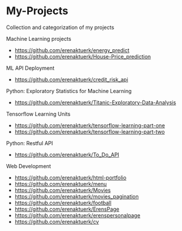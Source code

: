 # My-Projects
Collection and categorization of my projects

Machine Learning projects
- https://github.com/erenaktuerk/energy_predict
- https://github.com/erenaktuerk/House-Price_prediction

ML API Deployment
- https://github.com/erenaktuerk/credit_risk_api

Python: Exploratory Statistics for Machine Learning
- https://github.com/erenaktuerk/Titanic-Exploratory-Data-Analysis

Tensorflow Learning Units
- https://github.com/erenaktuerk/tensorflow-learning-part-one
- https://github.com/erenaktuerk/tensorflow-learning-part-two

Python: Restful API
- https://github.com/erenaktuerk/To_Do_API

Web Development
- https://github.com/erenaktuerk/html-portfolio
- https://github.com/erenaktuerk/menu
- https://github.com/erenaktuerk/Movies
- https://github.com/erenaktuerk/movies_pagination
- https://github.com/erenaktuerk/football
- https://github.com/erenaktuerk/ErensPage
- https://github.com/erenaktuerk/erenspersonalpage
- https://github.com/erenaktuerk/cv
